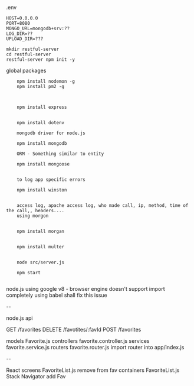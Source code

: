 .env 

```
HOST=0.0.0.0
PORT=8080
MONGO_URL=mongodb+srv:??
LOG_DIR=??
UPLOAD_DIR=???
```




```
mkdir restful-server
cd restful-server
restful-server npm init -y
```

global packages

``` 
    npm install nodemon -g
    npm install pm2 -g 



    npm install express


    npm install dotenv

    mongodb driver for node.js

    npm install mongodb

    ORM - Something similar to entity

    npm install mongoose 


    to log app specific errors

    npm install winston


    access log, apache access log, who made call, ip, method, time of the call,, headers....
    using morgon


    npm install morgan


    npm install multer


    node src/server.js

    npm start


```

node.js 
 using google v8 - browser engine
 doesn't support import completely
 using babel shall fix this issue


-- 

node.js api 

GET    /favorites
DELETE     /favotites/:favId
POST /favorites

models
    Favorite.js 
controllers
    favorite.controller.js
services
    favorite.service.js
routers
    favorite.router.js
import router into app/index.js

--

React
    screens
        FavoriteList.js
                remove from fav
    containers
        FavoriteList.js
Stack Navigator
        add Fav

